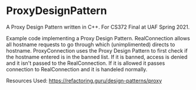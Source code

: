 # ProxyDesignPattern
A Proxy Design Pattern written in C++.
For CS372 Final at UAF Spring 2021.

Example code implementing a Proxy Design Pattern.
RealConnection allows all hostname requests to go through which (unimplimented) directs to hostname.
ProxyConnection uses the Proxy Design Pattern to first check if the hostname entered is in the banned list. If it is banned, access is denied and it isn't passed to the RealConnection. If it is allowed it passes connection to RealConnection and it is handeled normally.

Resources Used:
https://refactoring.guru/design-patterns/proxy
